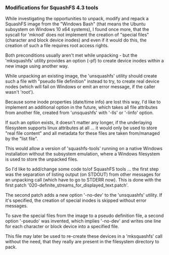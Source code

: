 ### Modifications for SquashFS 4.3 tools

While investigating the opportunities to unpack, modify and repack a SquashFS image from the "Windows Bash" (that means the Ubuntu subsystem on Windows 10 x64 systems), I found once more, that the syscall for 'mknod' does not implement the creation of "special files" (character and block device inodes) and even if it would do this, the creation of such a file requires root access rights.

Both preconditions usually aren't met while unpacking - but the 'mksquashfs' utility provides an option (-pf) to create device inodes within a new image using another way.

While unpacking an existing image, the 'unsquashfs' utility should create such a file with "pseudo file definition" instead to try, to create real device nodes (which will fail on Windows or emit an error message, if the caller wasn't 'root').

Because some inode properties (date/time info) are lost this way, I'd like to implement an additional option in the future, which takes all file attributes from another file, created from 'unsquashfs' with '-lls' or '-linfo' option.

If such an option exists, it doesn't matter any longer, if the underlaying filesystem supports linux attributes at all ... it would only be used to store "real file content" and all metadata for these files are taken from/managed by the "list file".

This would allow a version of 'squashfs-tools' running on a native Windows installation without the subsystem emulation, where a Windows filesystem is used to store the unpacked files.

So I'd like to add/change some code to/of SquashFS tools ... the first step was the separation of listing output (on STDOUT) from other messages for an unpacking call (which have to go to STDERR now). This is done with the first patch '020-definite_streams_for_displayed_text.patch'.

The second patch adds a new option '-no-dev' to the 'unsquashfs' utility. If it's specified, the creation of special inodes is skipped without error messages.

To save the special files from the image to a pseudo definition file, a second option '-pseudo' was invented, which implies '-no-dev' and writes one line for each character or block device into a specified file.

This file may later be used to re-create these devices in a 'mksquashfs' call without the need, that they really are present in the filesystem directory to pack.
